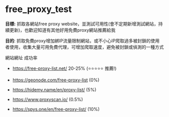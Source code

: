 # free_proxy_test

**目標:** 抓取各網站free proxy website，並測試可用性(會不定期新增測試網站，持續更新)，也歡迎知道有其他好用免費proxy網站推薦給我

**目的**: 抓取免費proxy增加綁IP流量限制網站，或不小心IP爬取過多被封鎖的使用者使用，收集大量可用免費代理，可增加爬取速度，避免被封鎖或偵測的一種方式

網站網址 成功率
* https://free-proxy-list.net/ 20-25% (:star::star::star::star::star: 推薦!)

* https://geonode.com/free-proxy-list (0%)

* https://hidemy.name/en/proxy-list/ (5%)

* https://www.proxyscan.io/ (0.5%)

* https://spys.one/en/free-proxy-list/ (10%)
